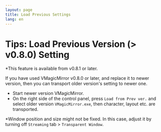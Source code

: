 ```yaml
---
layout: page
title: Load Previous Settings
lang: en
---
```


# Tips: Load Previous Version (> v0.8.0) Setting 

*This feature is available from v0.8.1 or later.

If you have used VMagicMirror v0.8.0 or later, and replace it to newer version, then you can transport older version's setting to newer one.

* Start newer version VMagicMirror.
* On the right side of the control panel, press `Load from Prev ver.` and select older version `VMagicMirror.exe`, then character, layout etc. are transported.

*Window position and size might not be fixed. In this case, adjust it by turning off  `Streaming` tab > `Transparent Window`.
